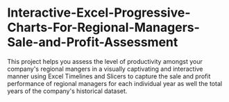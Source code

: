 # Interactive-Excel-Progressive-Charts-For-Regional-Managers-Sale-and-Profit-Assessment
This project helps you assess the level of productivity amongst your company's regional mangers in a visually captivating and interactive manner using Excel Timelines and Slicers to capture the sale and profit performance of regional managers for each individual year as well the total  years of the company's historical dataset.
